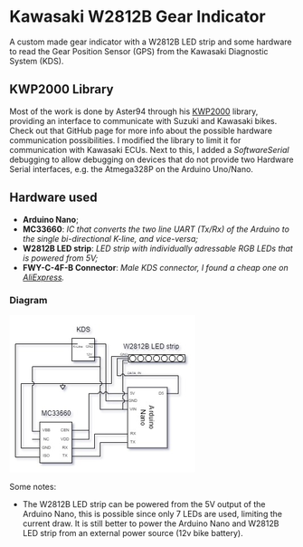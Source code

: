 ﻿# Kawasaki W2812B Gear Indicator
A custom made gear indicator with a W2812B LED strip and some hardware to read the Gear Position Sensor (GPS) from the Kawasaki Diagnostic System (KDS).

## KWP2000 Library
Most of the work is done by Aster94 through his [KWP2000](https://github.com/aster94/Keyword-Protocol-2000) library, providing an interface to communicate with Suzuki and Kawasaki bikes. Check out that GitHub page for more info about the possible hardware communication possibilities.
I modified the library to limit it for communication with Kawasaki ECUs. Next to this, I added a *SoftwareSerial* debugging to allow debugging on devices that do not provide two Hardware Serial interfaces, e.g. the Atmega328P on the Arduino Uno/Nano.

## Hardware used
- **Arduino Nano**;
- **MC33660**: *IC that converts the two line UART (Tx/Rx) of the Arduino to the single bi-directional K-line, and vice-versa;*
- **W2812B LED strip**: *LED strip with individually adressable RGB LEDs that is powered from 5V;*
- **FWY-C-4F-B Connector**: *Male KDS connector, I found a cheap one on [AliExpress](https://nl.aliexpress.com/item/1005002438381284.html?spm=a2g0o.order_list.order_list_main.5.186f79d26YG6rV&gatewayAdapt=glo2nld).*

### Diagram
![SDF](https://github.com/BramNH/kawasaki-gear-indicator/blob/main/img/schematic.jpg?raw=true)

Some notes:
- The W2812B LED strip can be powered from the 5V output of the Arduino Nano, this is possible since only 7 LEDs are used, limiting the current draw. It is still better to power the Arduino Nano and W2812B LED strip from an external power source (12v bike battery).
